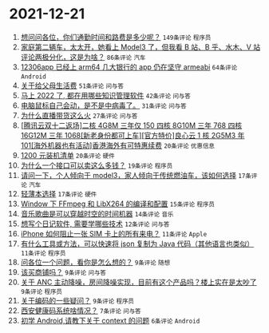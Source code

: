 # 2021-12-21

1. [想问问各位，你们通勤时间和路费是多少呢？](https://www.v2ex.com/t/823452) `149条评论` `程序员`
1. [家庭第二辆车，太太开，她看上 Model3 了，但我看 B 站、B 乎、水木、V 站评论两极分化，这是为啥？](https://www.v2ex.com/t/823449) `86条评论` `汽车`
1. [12306app 已经上 arm64 几大银行的 app 仍在坚守 armeabi](https://www.v2ex.com/t/823445) `64条评论` `Android`
1. [关于给父母生活费](https://www.v2ex.com/t/823465) `51条评论` `问与答`
1. [马上 2022 了, 都在用哪些知识管理软件](https://www.v2ex.com/t/823484) `42条评论` `问与答`
1. [电脑鼠标自己会动，是不是中病毒了。](https://www.v2ex.com/t/823473) `31条评论` `问与答`
1. [为什么直播带货这么火](https://www.v2ex.com/t/823448) `27条评论` `问与答`
1. [[腾讯云双十二返场]二核 4G8M 三年仅 150 四核 8G10M 三年 768 四核 16G12M 三年 1068[新老身份都可上车][官方特价]良心云 1 核 2G5M3 年 101[海外机器也有活动]香港海外有可特惠续费](https://www.v2ex.com/t/823469) `20条评论` `优惠信息`
1. [1200 元装机清单](https://www.v2ex.com/t/823455) `20条评论` `硬件`
1. [为什么一个接口可以卖这么多钱？](https://www.v2ex.com/t/823483) `19条评论` `程序员`
1. [请问一下，个人倾向于 model3，家人倾向于传统燃油车，该如何选择](https://www.v2ex.com/t/823501) `17条评论` `汽车`
1. [轻薄本选择](https://www.v2ex.com/t/823458) `17条评论` `硬件`
1. [Window 下 FFmpeg 和 LibX264 的编译和配置](https://www.v2ex.com/t/823471) `15条评论` `程序员`
1. [音乐歌曲是可以穿越时空的时间机器](https://www.v2ex.com/t/823467) `14条评论` `音乐`
1. [想写个日记软件, 需要学哪些技术](https://www.v2ex.com/t/823453) `12条评论` `问与答`
1. [iPhone 如何阻止一张 SIM 卡上的所有来电？](https://www.v2ex.com/t/823503) `11条评论` `Apple`
1. [有什么工具或方法，可以快速将 json 复制为 Java 代码（其他语言也类似）](https://www.v2ex.com/t/823486) `11条评论` `程序员`
1. [问各位一个问题，看你是怎么想的？](https://www.v2ex.com/t/823510) `9条评论` `随想`
1. [该买商铺吗？](https://www.v2ex.com/t/823496) `9条评论` `问与答`
1. [关于 ANC 主动降噪，房间降噪实现，目前有这个产品吗？楼上实在是太吵了](https://www.v2ex.com/t/823495) `9条评论` `程序员`
1. [关于编码的一些疑问？](https://www.v2ex.com/t/823482) `9条评论` `程序员`
1. [西安健康码系统啥情况？](https://www.v2ex.com/t/823508) `7条评论` `问与答`
1. [初学 Android,请教下关于 context 的问题](https://www.v2ex.com/t/823505) `6条评论` `Android`
